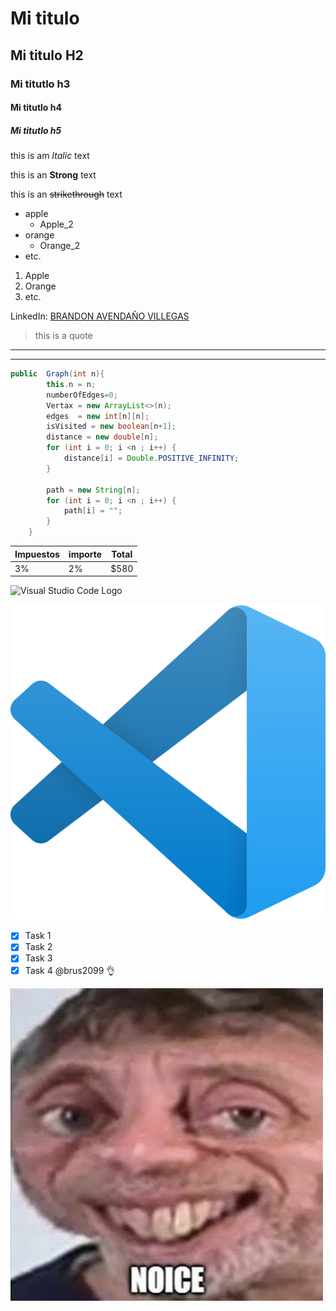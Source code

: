 <!-- Tiltle --> 

# Mi titulo 
## Mi titulo H2
### Mi titutlo h3
#### Mi titutlo h4
##### Mi titutlo h5

<!-- Italic --> 
this is am *Italic* text
<!-- Strong --> 
this is an **Strong** text
<!-- strikethrough --> 
this is an ~~strikethrough~~ text

<!-- UL --> 
* apple
  * Apple_2
* orange
  * Orange_2
* etc.

1. Apple
2. Orange
3. etc.

<!-- UR --> 

LinkedIn: [BRANDON AVENDAÑO VILLEGAS](https://www.linkedin.com/in/brandon-avenda%C3%B1o-villegas-58b0291b4/ "Custom title")

<!-- Separadores --> 

> this is a quote

---
___

<!-- Code --> 

~~~java
public  Graph(int n){
        this.n = n;
        numberOfEdges=0;
        Vertax = new ArrayList<>(n);
        edges  = new int[n][n];
        isVisited = new boolean[n+1];
        distance = new double[n];
        for (int i = 0; i <n ; i++) {
            distance[i] = Double.POSITIVE_INFINITY;
        }

        path = new String[n];
        for (int i = 0; i <n ; i++) {
            path[i] = "";
        }
    }
~~~

<!-- Tables --> 

|Impuestos|importe|Total|
|---------|-------|-----|
|3%       |2%     |$580 |

<!-- Imagenes --> 


![Visual Studio Code Logo](https://upload.wikimedia.org/wikipedia/commons/thumb/9/9a/Visual_Studio_Code_1.35_icon.svg/2048px-Visual_Studio_Code_1.35_icon.svg.png)

![Visual Studio Code Logo](Visual_Studio_Code_1.35_icon.svg.png "VSCode logo")

<!-- GITHUB MARKDOWN -->

* [X] Task 1
* [X] Task 2
* [X] Task 3
* [X] Task 4
@brus2099 :ok_hand:

 [![Noice](noice.jpg "noice_intensifies")](https://www.youtube.com/watch?v=a8c5wmeOL9o)
